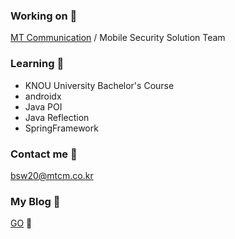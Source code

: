 ### Working on 💼
[MT Communication](http://www.mtcm.co.kr/) / Mobile Security Solution Team

### Learning 🌱
- KNOU University Bachelor's Course
- androidx
- Java POI
- Java Reflection
- SpringFramework

### Contact me 📨
bsw20@mtcm.co.kr

### My Blog 📑
[GO](https://sunwook1218.github.io) 🌻
